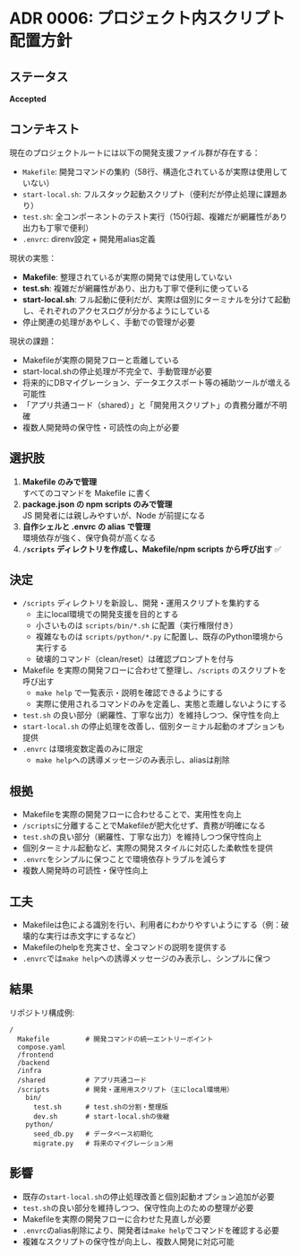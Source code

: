 # ADR 0006: プロジェクト内スクリプト配置方針

## ステータス
**Accepted**

## コンテキスト
現在のプロジェクトルートには以下の開発支援ファイル群が存在する：

- `Makefile`: 開発コマンドの集約（58行、構造化されているが実際は使用していない）
- `start-local.sh`: フルスタック起動スクリプト（便利だが停止処理に課題あり）
- `test.sh`: 全コンポーネントのテスト実行（150行超、複雑だが網羅性があり出力も丁寧で便利）
- `.envrc`: direnv設定 + 開発用alias定義

現状の実態：
- **Makefile**: 整理されているが実際の開発では使用していない
- **test.sh**: 複雑だが網羅性があり、出力も丁寧で便利に使っている
- **start-local.sh**: フル起動に便利だが、実際は個別にターミナルを分けて起動し、それぞれのアクセスログが分かるようにしている
- 停止関連の処理があやしく、手動での管理が必要

現状の課題：
- Makefileが実際の開発フローと乖離している
- start-local.shの停止処理が不完全で、手動管理が必要
- 将来的にDBマイグレーション、データエクスポート等の補助ツールが増える可能性
- 「アプリ共通コード（shared）」と「開発用スクリプト」の責務分離が不明確
- 複数人開発時の保守性・可読性の向上が必要

## 選択肢
1. **Makefile のみで管理**  
   すべてのコマンドを Makefile に書く
2. **package.json の npm scripts のみで管理**  
   JS 開発者には親しみやすいが、Node が前提になる
3. **自作シェルと .envrc の alias で管理**  
   環境依存が強く、保守負荷が高くなる
4. **`/scripts` ディレクトリを作成し、Makefile/npm scripts から呼び出す** ✅

## 決定
- `/scripts` ディレクトリを新設し、開発・運用スクリプトを集約する
  - 主にlocal環境での開発支援を目的とする
  - 小さいものは `scripts/bin/*.sh` に配置（実行権限付き）
  - 複雑なものは `scripts/python/*.py` に配置し、既存のPython環境から実行する
  - 破壊的コマンド（clean/reset）は確認プロンプトを付与
- Makefile を実際の開発フローに合わせて整理し、`/scripts` のスクリプトを呼び出す
  - `make help` で一覧表示・説明を確認できるようにする
  - 実際に使用されるコマンドのみを定義し、実態と乖離しないようにする
- `test.sh` の良い部分（網羅性、丁寧な出力）を維持しつつ、保守性を向上
- `start-local.sh` の停止処理を改善し、個別ターミナル起動のオプションも提供
- `.envrc` は環境変数定義のみに限定
  - `make help`への誘導メッセージのみ表示し、aliasは削除

## 根拠
- Makefileを実際の開発フローに合わせることで、実用性を向上
- `/scripts`に分離することでMakefileが肥大化せず、責務が明確になる
- `test.sh`の良い部分（網羅性、丁寧な出力）を維持しつつ保守性向上
- 個別ターミナル起動など、実際の開発スタイルに対応した柔軟性を提供
- `.envrc`をシンプルに保つことで環境依存トラブルを減らす
- 複数人開発時の可読性・保守性向上

## 工夫
- Makefileは色による識別を行い、利用者にわかりやすいようにする（例：破壊的な実行は赤文字にするなど）
- Makefileのhelpを充実させ、全コマンドの説明を提供する
- `.envrc`では`make help`への誘導メッセージのみ表示し、シンプルに保つ

## 結果
リポジトリ構成例:

```text
/
  Makefile         # 開発コマンドの統一エントリーポイント
  compose.yaml
  /frontend
  /backend
  /infra
  /shared          # アプリ共通コード
  /scripts         # 開発・運用用スクリプト（主にlocal環境用）
    bin/
      test.sh      # test.shの分割・整理版
      dev.sh       # start-local.shの後継
    python/
      seed_db.py   # データベース初期化
      migrate.py   # 将来のマイグレーション用
```

## 影響
- 既存の`start-local.sh`の停止処理改善と個別起動オプション追加が必要
- `test.sh`の良い部分を維持しつつ、保守性向上のための整理が必要
- Makefileを実際の開発フローに合わせた見直しが必要
- `.envrc`のalias削除により、開発者は`make help`でコマンドを確認する必要
- 複雑なスクリプトの保守性が向上し、複数人開発に対応可能
